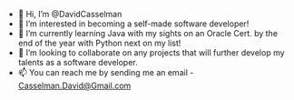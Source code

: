 - 👋 Hi, I’m @DavidCasselman
- 👀 I’m interested in becoming a self-made software developer!
- 🌱 I’m currently learning Java with my sights on an Oracle Cert. by the end of the year with Python next on my list!
- 💞️ I’m looking to collaborate on any projects that will further develop my talents as a software developer.
- 📫 You can reach me by sending me an email - Casselman.David@Gmail.com

<!---
DavidCasselman/DavidCasselman is a ✨ special ✨ repository because its `README.md` (this file) appears on your GitHub profile.
You can click the Preview link to take a look at your changes.
--->
